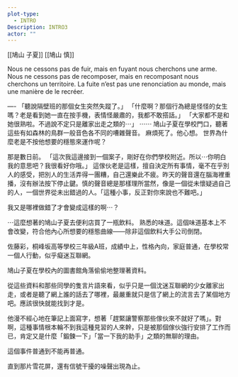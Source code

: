 ```yaml
---
plot-type:
  - INTRO
Description: INTRO3
actor: ""
---
```


[[鳩山 子夏]] [[鳩山 慎]]

Nous ne cessons pas de fuir, mais en fuyant nous cherchons une arme. Nous ne cessons pas de recomposer, mais en recomposant nous cherchons un territoire. La fuite n’est pas une renonciation au monde, mais une manière de le recréer.

—-
「聽說隔壁班的那個女生突然失蹤了。」
「什麼啊？那個行為總是怪怪的女生嗎？老是看到她一直在按手機，表情怪嚴肅的，我都不敢搭話。」
「大家都不是和她很熟啦。不過說不定只是離家出走之類的⋯」
⋯⋯
鳩山子夏在學校門口，聽著這些有如森林的鳥群一般音色各不同的嘈雜聲音。
麻煩死了。他心想。
世界為什麼老是不按他想要的穩態來運作呢？

那是數日前。
「這次我這邊接到一個案子，剛好在你們學校附近。所以⋯你明白我的意思吧？我很看好你哦。」
這傢伙老是這樣，擅自決定所有事情，毫不在乎別人的感受，把別人的生活弄得一團糟，自己還樂此不疲。昨天的聲音還在腦海裡重播，沒有辦法按下停止鍵。慎的聲音總是那樣理所當然，像是一個從未懷疑過自己的人，一個世界從未出錯過的人。「這種小事，反正對你來說也不難吧。」

我又是哪裡做錯了才會變成這樣的啊⋯？

⋯這麼想著的鳩山子夏去便利店買了一瓶飲料。
熟悉的味道。這個味道基本上不會改變，符合他內心所想要的穩態曲線——除非這個飲料大手公司倒閉。

佐藤彩，桐峰坂高等學校三年級A班，成績中上，性格內向，家庭普通，在學校常一個人行動，似乎癡迷互聯網。

鳩山子夏在學校內的圖書館角落偷偷地整理著資料。

從這些資料和那些同學的隻言片語來看，似乎只是一個沈迷互聯網的少女離家出走，或者是聽了網上誰的話去了哪裡，最嚴重就只是信了網上的流言去了某個地方吧。應該很快就能找到才是。

他漫不經心地在筆記上面寫字，想著「趕緊讓警察那些傢伙來不就好了嗎」。對啊，這種事情根本輪不到我這種見習的人來幹，只是被那個傢伙強行安排了工作而已，肯定又是什麼「鍛鍊一下」「當一下我的助手」之類的無聊的理由。

這個事件普通到不能再普通。

直到那片雪花屏，還有信號干擾的噪聲出現為止。
